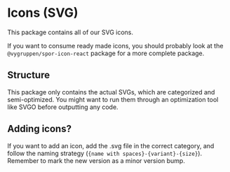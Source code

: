 # Icons (SVG)

This package contains all of our SVG icons.

If you want to consume ready made icons, you should probably look at the `@vygruppen/spor-icon-react` package for a more complete package.

## Structure

This package only contains the actual SVGs, which are categorized and semi-optimized. You might want to run them through an optimization tool like SVGO before outputting any code.

## Adding icons?

If you want to add an icon, add the .svg file in the correct category, and follow the naming strategy (`{name with spaces}-{variant}-{size}`). Remember to mark the new version as a minor version bump.
